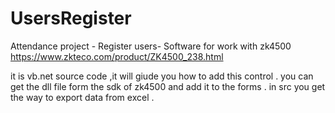 # UsersRegister
Attendance project - Register users-  Software for work with zk4500
https://www.zkteco.com/product/ZK4500_238.html

it is vb.net source code ,it will giude you how to add this control .
you can get the dll file form the sdk of zk4500 and add it to the forms .
in src you get the way to export data from excel .

